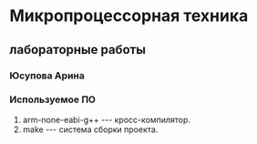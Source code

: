 # Микропроцессорная техника
## лабораторные работы
###  Юсупова Арина
### Используемое ПО
1. arm-none-eabi-g++ --- кросс-компилятор.
1. make --- система сборки проекта.
